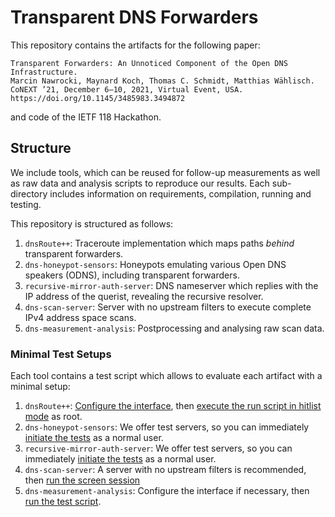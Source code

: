 # Transparent DNS Forwarders

This repository contains the artifacts for the following paper:

    Transparent Forwarders: An Unnoticed Component of the Open DNS Infrastructure.
    Marcin Nawrocki, Maynard Koch, Thomas C. Schmidt, Matthias Wählisch.
    CoNEXT ’21, December 6–10, 2021, Virtual Event, USA.
    https://doi.org/10.1145/3485983.3494872

and code of the IETF 118 Hackathon.

## Structure

We include tools, which can be reused for follow-up measurements as well as raw data and analysis scripts to reproduce our results. Each sub-directory includes information on requirements, compilation, running and testing.

This repository is structured as follows:

1. `dnsRoute++`: Traceroute implementation which maps paths *behind* transparent forwarders.
2. `dns-honeypot-sensors`: Honeypots emulating various Open DNS speakers (ODNS), including transparent forwarders.
3. `recursive-mirror-auth-server`: DNS nameserver which replies with the IP address of the querist, revealing the recursive resolver.
4. `dns-scan-server`: Server with no upstream filters to execute complete IPv4 address space scans.
5. `dns-measurement-analysis`: Postprocessing and analysing raw scan data.
 
### Minimal Test Setups

Each tool contains a test script which allows to evaluate each artifact with a minimal setup:

1. `dnsRoute++`: [Configure the interface](https://github.com/ilabrg/artifacts-conext21-dns-fwd/blob/main/dnsRoute++/readme.md#interface-settings), then [execute the run script in hitlist mode](https://github.com/ilabrg/artifacts-conext21-dns-fwd/blob/main/dnsRoute++/readme.md#hitlist-measurements) as root.
2. `dns-honeypot-sensors`: We offer test servers, so you can immediately [initiate the tests](https://github.com/ilabrg/artifacts-conext21-dns-fwd/tree/main/dns-honeypot-sensors#testing) as a normal user.
3. `recursive-mirror-auth-server`: We offer test servers, so you can immediately [initiate the tests](https://github.com/ilabrg/artifacts-conext21-dns-fwd/tree/main/resolver-mirror-auth-server#testing) as a normal user.
4. `dns-scan-server`: A server with no upstream filters is recommended, then [run the screen session](https://github.com/ilabrg/artifacts-conext21-dns-fwd/tree/main/dns-scan-server#zmap-wrapper-scripts)
5. `dns-measurement-analysis`: Configure the interface if necessary, then [run the test script](https://github.com/ilabrg/artifacts-conext21-dns-fwd/tree/main/dns-measurement-analysis#preset-configuration-with-small-set-of-scan-data).
